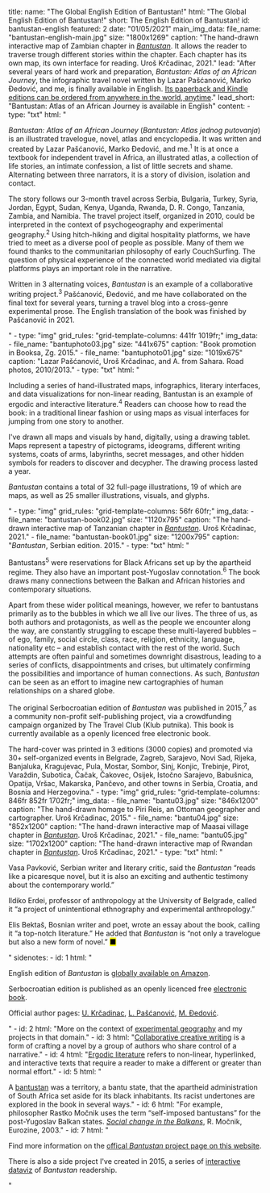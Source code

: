 title: 
    name: "The Global English Edition of Bantustan!"
    html: "The Global English Edition of Bantustan!"
    short: The English Edition of Bantustan!
id: bantustan-english
featured: 2
date: "01/05/2021"
main_img_data:
    file_name: "bantustan-english-main.jpg"
    size: "1800x1269"
    caption: "The hand-drawn interactive map of Zambian chapter in <em><a href='https://www.amazon.com/Bantustn-African-Journey-Lazar-Pascanovic/dp/B093B4M61M/' target='_blank'>Bantustan</a></em>. It allows the reader to traverse trough different stories within the chapter. Each chapter has its own map, its own interface for reading. Uroš Krčadinac, 2021."
lead: "After several years of hard work and preparation, <em>Bantustan: Atlas of an African Journey</em>, the infographic travel novel written by Lazar Pašćanović, Marko Đedović, and me, is finally available in English. <a href='https://www.amazon.com/Bantustn-African-Journey-Lazar-Pascanovic/dp/B093B4M61M/' target='_blank'>Its paperback and Kindle editions can be ordered from anywhere in the world, anytime</a>."
lead_short: "Bantustan: Atlas of an African Journey is available in English"
content:
    - type: "txt"
      html: "<p><em>Bantustan: Atlas of an African Journey</em> (<em>Bantustan: Atlas jednog putovanja</em>) is an illustrated travelogue, novel, atlas and encyclopedia. It was written and created by Lazar Pašćanović, Marko Đedović, and me.<sup id='s1'>1</sup> It is at once a textbook for independent travel in Africa, an illustrated atlas, a collection of life stories, an intimate confession, a list of little secrets and shame. Alternating between three narrators, it is a story of division, isolation and contact.</p>
      <p>The story follows our 3-month travel across Serbia, Bulgaria, Turkey, Syria, Jordan, Egypt, Sudan, Kenya, Uganda, Rwanda, D. R. Congo, Tanzania, Zambia, and Namibia. The travel project itself, organized in 2010, could be interpreted in the context of psychogeography and experimental geography.<sup id='s2'>2</sup> Using hitch-hiking and digital hospitality platforms, we have tried to meet as a diverse pool of people as possible. Many of them we found thanks to the communitarian philosophy of early CouchSurfing. The question of physical experience of the connected world mediated via digital platforms plays an important role in the narrative.</p>
      <p>Written in 3 alternating voices, <em>Bantustan</em> is an example of a collaborative writing project.<sup id='s3'>3</sup> Pašćanović, Đedović, and me have collaborated on the final text for several years, turning a travel blog into a cross-genre experimental prose. The English translation of the book was finished by Pašćanović in 2021.</p>"
    - type: "img"
      grid_rules: "grid-template-columns: 441fr 1019fr;"
      img_data:
        - file_name: "bantuphoto03.jpg"
          size: "441x675"
          caption: "Book promotion in Booksa, Zg. 2015."
        - file_name: "bantuphoto01.jpg"
          size: "1019x675"
          caption: "Lazar Pašćanović, Uroš Krčadinac, and A. from Sahara. Road photos, 2010/2013."
    - type: "txt"
      html: "<p>Including a series of hand-illustrated maps, infographics, literary interfaces, and data visualizations for non-linear reading, <span class='italic-style'>Bantustan</span> is an example of ergodic and interactive literature.<sup id='s4'>4</sup> Readers can choose how to read the book: in a traditional linear fashion or using maps as visual interfaces for jumping from one story to another.</p>
      <p>I've drawn all maps and visuals by hand, digitally, using a drawing tablet. Maps represent a tapestry of pictograms, ideograms, different writing systems, coats of arms, labyrinths, secret messages, and other hidden symbols for readers to discover and decypher. The drawing process lasted a year.</p>
      <p><em>Bantustan</em> contains a total of 32 full-page illustrations, 19 of which are maps, as well as 25 smaller illustrations, visuals, and glyphs.</p>"
    - type: "img"
      grid_rules: "grid-template-columns: 56fr 60fr;"
      img_data:
        - file_name: "bantustan-book02.jpg"
          size: "1120x795"
          caption: "The hand-drawn interactive map of Tanzanian chapter in <em><a href='https://www.amazon.com/Bantustn-African-Journey-Lazar-Pascanovic/dp/B093B4M61M/' target='_blank'>Bantustan</a></em>. Uroš Krčadinac, 2021."
        - file_name: "bantustan-book01.jpg"
          size: "1200x795"
          caption: "<em>Bantustan</em>, Serbian edition. 2015."
    - type: "txt"
      html: "<p>Bantustans<sup id='s5'>5</sup> were reservations for Black Africans set up by the apartheid regime. They also have an important post-Yugoslav connotation.<sup id='s6'>6</sup> The book draws many connections between the Balkan and African histories and contemporary situations.</p>
      <p>Apart from these wider political meanings, however, we refer to bantustans primarily as to the bubbles in which we all live our lives. The three of us, as both authors and protagonists, as well as the people we encounter along the way, are constantly struggling to escape these multi-layered bubbles – of ego, family, social circle, class, race, religion, ethnicity, language, nationality etc – and establish contact with the rest of the world. Such attempts are often painful and sometimes downright disastrous, leading to a series of conflicts, disappointments and crises, but ultimately confirming the possibilities and importance of human connections. As such, <em>Bantustan</em> can be seen as an effort to imagine new cartographies of human relationships on a shared globe.</p> 
      <p>The original Serbocroatian edition of <em>Bantustan</em> was published in 2015,<sup id='s7'>7</sup> as a community non-profit self-publishing project, via a crowdfunding campaign organized by The Travel Club (Klub putnika). This book is currently available as a openly licenced free electronic book.</p>
      <p>The hard-cover was printed in 3 editions (3000 copies) and promoted via 30+ self-organized events in Belgrade, Zagreb, Sarajevo, Novi Sad, Rijeka, Banjaluka, Kragujevac, Pula, Mostar, Sombor, Sinj, Konjic, Trebinje, Pirot, Varaždin, Subotica, Čačak, Čakovec, Osijek, Istočno Sarajevo, Babušnica, Opatija, Vršac, Makarska, Pančevo, and other towns in Serbia, Croatia, and Bosnia and Herzegovina."
    - type: "img"
      grid_rules: "grid-template-columns: 846fr 852fr 1702fr;"
      img_data:
        - file_name: "bantu03.jpg"
          size: "846x1200"
          caption: "The hand-drawn homage to Piri Reis, an Ottoman geographer and cartographer. Uroš Krčadinac, 2015."
        - file_name: "bantu04.jpg"
          size: "852x1200"
          caption: "The hand-drawn interactive map of Maasai village chapter in <em><a href='https://www.amazon.com/Bantustn-African-Journey-Lazar-Pascanovic/dp/B093B4M61M/' target='_blank'>Bantustan</a></em>. Uroš Krčadinac, 2021."
        - file_name: "bantu05.jpg"
          size: "1702x1200"
          caption: "The hand-drawn interactive map of Rwandan chapter in <em><a href='https://www.amazon.com/Bantustn-African-Journey-Lazar-Pascanovic/dp/B093B4M61M/' target='_blank'>Bantustan</a></em>. Uroš Krčadinac, 2021."
    - type: "txt"
      html: "<p>Vasa Pavković, Serbian writer and literary critic, said the <em>Bantustan</em> “reads like a picaresque novel, but it is also an exciting and authentic testimony about the contemporary world.”</p><p>Ildiko Erdei, professor of anthropology at the University of Belgrade, called it “a project of unintentional ethnography and experimental anthropology.”</p><p>Elis Bektaš, Bosnian writer and poet, wrote an essay about the book, calling it “a top-notch literature.” He added that <em>Bantustan</em> is “not only a travelogue but also a new form of novel.” <mark>&#9632;</mark></p>"
sidenotes:
    - id: 1
      html: "<p>English edition of <em>Bantustan</em> is <a href='https://www.amazon.com/Lazar-Pascanovic/e/B0933FH8RS/' target='_blank'>globally available on Amazon</a>.</p><p>Serbocroatian edition is published as an openly licenced free <a href='/download/books/Bantustan.pdf' target='_blank'>electronic book</a>.</p><p>Official author pages: <a href='https://www.amazon.com/Uros-Krcadinac/e/B093QGR5BS/' target='_blank'>U. Krčadinac</a>, <a href='https://www.amazon.com/Lazar-Pascanovic/e/B0933FH8RS/' target='_blank'>L. Pašćanović</a>, <a href='https://www.amazon.com/Marko-Djedovic/e/B0936V89ZF/' target='_blank'>M. Đedović</a>.</p>"
    - id: 2
      html: "More on the context of <a href='/work/projects/category/geography'>experimental geography</a> and my projects in that domain."
    - id: 3
      html: "<a href='https://en.wikipedia.org/wiki/Collaborative_fiction' target='_blank'>Collaborative creative writing</a> is a form of crafting a novel by a group of authors who share control of a narrative."
    - id: 4
      html: "<a href='https://www.articleworld.org/index.php/Ergodic_literature' target='_blank'>Ergodic literature</a> refers to non-linear, hyperlinked, and interactive texts that require a reader to make a different or greater than normal effort."
    - id: 5
      html: "<p>A <a href='https://en.wikipedia.org/wiki/Bantustan' target='_blank'>bantustan</a> was a territory, a bantu state, that the apartheid administration of South Africa set aside for its black inhabitants. Its racist undertones are explored in the book in several ways."
    - id: 6
      html: "For example, philosopher Rastko Močnik uses the term “self-imposed bantustans” for the post-Yugoslav Balkan states. <em><a href='http://monumenttotransformation.org/atlas-of-transformation/html/b/balkans/social-change-in-the-balkans-rastko-mocnik.html' target='_blank'>Social change in the Balkans</a></em>, R. Močnik, Eurozine, 2003."
    - id: 7
      html: "<p>Find more information on the <a href='/work/projects/bantustan-book'>offical <em>Bantustan</em> project page on this website</a>.</p><p>There is also a side project I've created in 2015, a series of <a href='/work/projects/bantustan-dataviz/'>interactive dataviz</a> of <em>Bantustan</em> readership.</p>"